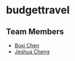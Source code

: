 # budgettravel
## Team Members

* [Boxi Chen](https://github.com/K3rpa)
* [Jeshua Cheng](https://github.com/dugsiii)
